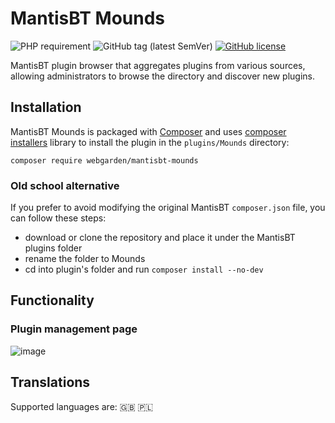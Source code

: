 # MantisBT Mounds

![PHP requirement](https://img.shields.io/packagist/php-v/webgarden/mantisbt-mounds?logo=php&style=flat-square)
![GitHub tag (latest SemVer)](https://img.shields.io/github/v/tag/andrzejkupczyk/mantisbt-mounds?sort=semver&style=flat-square)
[![GitHub license](https://img.shields.io/github/license/andrzejkupczyk/mantisbt-mounds?style=flat-square)](https://github.com/andrzejkupczyk/mantisbt-mounds/blob/main/LICENSE "License")

MantisBT plugin browser that aggregates plugins from various sources, allowing administrators to browse the directory and discover new plugins.

## Installation

MantisBT Mounds is packaged with [Composer](https://getcomposer.org/) 
and uses [composer installers](https://github.com/composer/installers) library 
to install the plugin in the `plugins/Mounds` directory:

`composer require webgarden/mantisbt-mounds`

### Old school alternative

If you prefer to avoid modifying the original MantisBT `composer.json` file, 
you can follow these steps:
- download or clone the repository and place it under the MantisBT plugins folder
- rename the folder to Mounds
- cd into plugin's folder and run `composer install --no-dev`

## Functionality

### Plugin management page

![image](https://user-images.githubusercontent.com/11018286/211188753-3d4714e5-89df-4f04-8b72-4b113c557c4d.png)

## Translations

Supported languages are: :gb: :poland:
